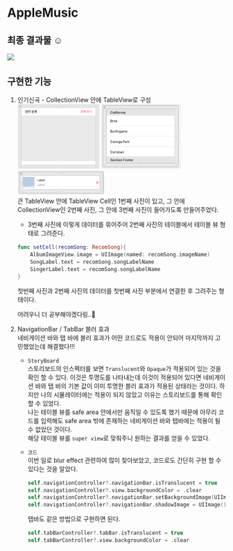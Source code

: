 # AppleMusic

## 최종 결과물 ☺︎

<img height='600' src="./애플뮤직최종.gif">  

## 구현한 기능
1. 인기신곡 - CollectionView 안에 TableView로 구성  
<img height='150' src="./1.png"> <img height='150' src="./2.png"> <img width='200' src="./3.png">  
큰 TableView 안에 TableView Cell인 1번째 사진이 있고, 그 안에 CollectionView인 2번째 사진, 그 안에 3번째 사진이 들어가도록 만들어주었다.
    - 3번째 사진에 이렇게 데이터를 묶어주어 2번째 사진의 테이블에서 테이블 뷰 형태로 그려준다.
    ```swift
    func setCell(recomSong: RecomSong){
        AlbumImageView.image = UIImage(named: recomSong.imageName)
        SongLabel.text = recomSong.songLabelName
        SingerLabel.text = recomSong.songLabelName
    }
    ```
    첫번째 사진과 2번째 사진의 데이터를 첫번째 사진 부분에서 연결한 후 그려주는 형태이다.
    
    어려우니 더 공부해야겠다링..🥲


2. NavigationBar / TabBar 블러 효과  
네비게이션 바와 탭 바에 블러 효과가 어떤 코드로도 적용이 안되어 마지막까지 고민했었는데 해결했다!!!

    - `StoryBoard`   
스토리보드의 인스펙터를 보면 `Translucent`와 `Opaque`가 적용되어 있는 것을 확인 할 수 있다. 이것은 투명도를 나타내는데 이것이 적용되어 있다면 네비게이션 바와 탭 바의 기본 값이 이미 투명한 블러 효과가 적용된 상태라는 것이다. 하지만 나의 시뮬레이터에는 적용이 되지 않았고 이유는 스토리보드를 통해 확인 할 수 있었다.   
나는 테이블 뷰를 safe area 안에서만 움직일 수 있도록 했기 때문에 아무리 코드를 입력해도 safe area 밖에 존재하는 네비게이션 바와 탭바에는 적용이 될 수 없었던 것이다.   
해당 테이블 뷰를 `super view`로 맞춰주니 원하는 결과를 얻을 수 있었다.  

    - `코드`  
이번 일로 blur effect 관련하여 많이 찾아보았고, 코드로도 간단히 구현 할 수 있다는 것을 알았다.
        ```swift
        self.navigationController?.navigationBar.isTranslucent = true
        self.navigationController?.view.backgroundColor = .clear
        self.navigationController?.navigationBar.setBackgroundImage(UIImage(), for: .default)
        self.navigationController?.navigationBar.shadowImage = UIImage()
        ```
        탭바도 같은 방법으로 구현하면 된다.
        ```swift
        self.tabBarController?.tabBar.isTranslucent = true
        self.tabBarController?.view.backgroundColor = .clear
        ```
 


 
